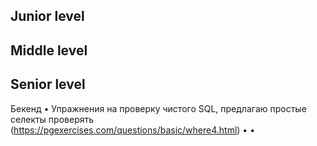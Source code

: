 ## Junior level

## Middle level

## Senior level

Бекенд
• Упражнения на проверку чистого SQL, предлагаю простые селекты проверять (https://pgexercises.com/questions/basic/where4.html)
•
•
